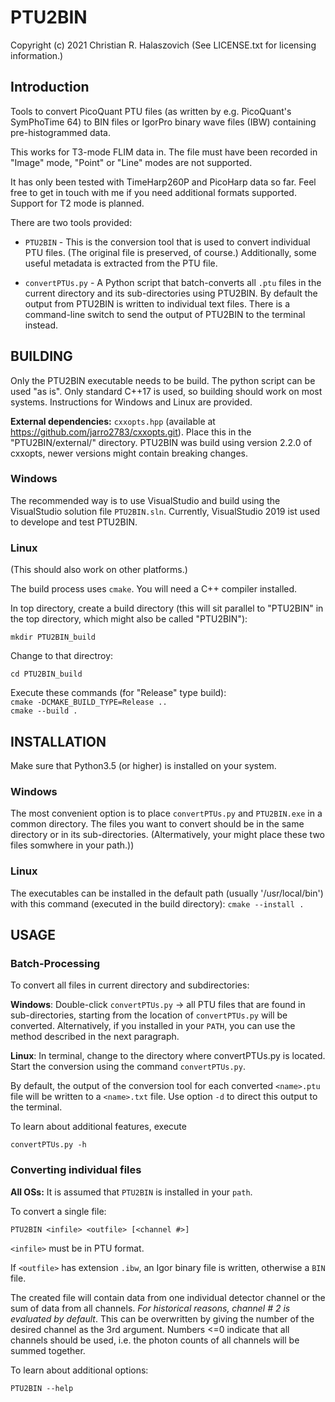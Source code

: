 
# PTU2BIN

Copyright (c) 2021 Christian R. Halaszovich
(See LICENSE.txt for licensing information.)

## Introduction
Tools to convert PicoQuant PTU files (as written by e.g.
PicoQuant's SymPhoTime 64) to BIN files or IgorPro binary wave files (IBW)
containing pre-histogrammed data.

This works for T3-mode FLIM data in. The file must have been recorded in "Image" mode,
"Point" or "Line" modes are not supported.

It has only been tested with TimeHarp260P and PicoHarp data
so far. Feel free to get in touch with me if you need additional formats supported. Support
for T2 mode is planned.

There are two tools provided:

* `PTU2BIN` - This is the conversion tool that is used to convert individual PTU files.
(The original file is preserved, of course.) Additionally, some useful metadata is
extracted from the PTU file.

* `convertPTUs.py` - A Python script that batch-converts all `.ptu` files in the current
directory and its sub-directories using PTU2BIN.
By default the output from PTU2BIN is written to individual text files. There
is a command-line switch to send the output of PTU2BIN to the terminal instead.


## BUILDING

Only the PTU2BIN executable needs to be build. The python script can be used "as is".
Only standard C++17 is used, so building should work on
most systems. Instructions for Windows and Linux are provided.

**External dependencies:**
`cxxopts.hpp` (available at https://github.com/jarro2783/cxxopts.git).
Place this in the "PTU2BIN/external/" directory.
PTU2BIN was build using version 2.2.0 of cxxopts, newer versions might contain
breaking changes.

### Windows

The recommended way is to use VisualStudio and build using
the VisualStudio solution file `PTU2BIN.sln`. Currently, VisualStudio 2019 ist used to
develope and test PTU2BIN.

### Linux

(This should also work on other platforms.)

The build process uses `cmake`. You will need a C++ compiler installed.

In top directory, create a build directory (this will sit parallel to "PTU2BIN" in the top directory,
which might also be called "PTU2BIN"):

``mkdir PTU2BIN_build``

Change to that directroy:

``cd PTU2BIN_build``

Execute these commands (for "Release" type build):  
``cmake -DCMAKE_BUILD_TYPE=Release ..``  
``cmake --build .``


## INSTALLATION

Make sure that Python3.5 (or higher) is installed on your system.

### Windows
The most convenient option is to place `convertPTUs.py` and `PTU2BIN.exe` in 
 a common directory. The files you want to convert should be in the same directory
 or in its sub-directories. (Altermatively, your might place these two files somwhere in your path.))

### Linux

The executables can be installed in the default path (usually '/usr/local/bin')
with this command (executed in the build directory):
`cmake --install .`

## USAGE

### Batch-Processing

To convert all files in current directory and subdirectories:

**Windows**:
Double-click `convertPTUs.py` -> all PTU files that are found in
sub-directories, starting from the location of `convertPTUs.py` will be converted.
Alternatively, if you installed in your `PATH`, you can use the method described in the next paragraph.

**Linux**:
In terminal, change to the directory where convertPTUs.py is located.
Start the conversion using the command `convertPTUs.py`.


By default, the output of the conversion tool for each converted `<name>.ptu` file will be written to
a `<name>.txt` file. Use option `-d` to direct this output to the terminal.

To learn about additional features, execute

`convertPTUs.py -h`

### Converting individual files

**All OSs:** It is assumed that `PTU2BIN` is installed in your `path`.

To convert a single file:

`PTU2BIN <infile> <outfile> [<channel #>]`

`<infile>` must be in PTU format.

If `<outfile>` has extension `.ibw`, an Igor
binary file is written, otherwise a `BIN` file.

The created file will contain data from one individual detector channel
or the sum of data from all channels. *For historical reasons,
channel # 2 is evaluated by default*. This can be overwritten
by giving the number of the desired channel as the 3rd argument.
Numbers <=0 indicate that all channels should be used, i.e. the photon counts of all
channels will be summed together.

To learn about additional options:

`PTU2BIN --help`



